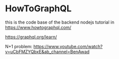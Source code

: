 # HowToGraphQL

this is the code base of the backend nodejs tutorial in https://www.howtographql.com/ 

https://graphql.org/learn/

N+1 problem: https://www.youtube.com/watch?v=uCbFMZYQbxE&ab_channel=BenAwad
